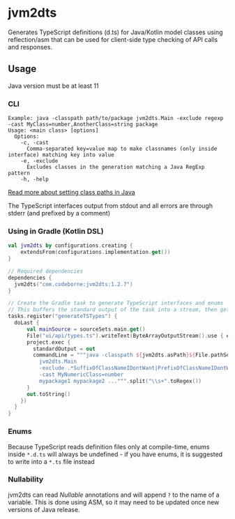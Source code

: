 # jvm2dts

Generates TypeScript definitions (d.ts) for Java/Kotlin model classes using reflection/asm 
that can be used for client-side type checking of API calls and responses.

## Usage

Java version must be at least 11

### CLI
```
Example: java -classpath path/to/package jvm2dts.Main -exclude regexp -cast MyClass=number,AnotherClass=string package
Usage: <main class> [options]
  Options:
    -c, -cast
      Comma-separated key=value map to make classnames (only inside interface) matching key into value
    -e, -exclude
      Excludes classes in the generation matching a Java RegExp pattern
    -h, -help
```

[Read more about setting class paths in Java](https://docs.oracle.com/javase/11/docs/technotes/tools/windows/classpath.html)

The TypeScript interfaces output from stdout and all errors are through stderr (and prefixed by a comment)

### Using in Gradle (Kotlin DSL)

```kotlin
val jvm2dts by configurations.creating {
    extendsFrom(configurations.implementation.get())
}

// Required dependencies
dependencies {
  jvm2dts("com.codeborne:jvm2dts:1.2.7")
}

// Create the Gradle task to generate TypeScript interfaces and enums
// This buffers the standard output of the task into a stream, then gets written to a file
tasks.register("generateTSTypes") {
  doLast {
      val mainSource = sourceSets.main.get()
      File("ui/api/types.ts").writeText(ByteArrayOutputStream().use { out ->
      project.exec {
        standardOutput = out
        commandLine = """java -classpath ${jvm2dts.asPath}${File.pathSeparator}${mainSource.runtimeClasspath.asPath}
          jvm2dts.Main 
          -exclude .*SuffixOfClassNameIDontWant|PrefixOfClassNameIDontWant.*
          -cast MyNumericClass=number
          mypackage1 mypackage2 ...""".split("\\s+".toRegex())
      }
      out.toString()
    })
  }
}
```

### Enums

Because TypeScript reads definition files only at compile-time, enums inside ``*.d.ts``
will always be undefined - if you have enums, it is suggested to write into a ``*.ts`` file instead

### Nullability

jvm2dts can read *Nullable* annotations and will append ``?`` to the name of a variable.
This is done using ASM, so it may need to be updated once new versions of Java release.
